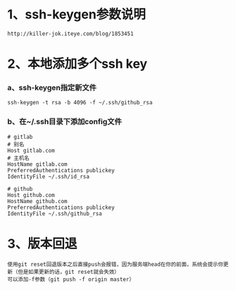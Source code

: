 # 1、ssh-keygen参数说明
    http://killer-jok.iteye.com/blog/1853451

# 2、本地添加多个ssh key
### a、ssh-keygen指定新文件
    ssh-keygen -t rsa -b 4096 -f ~/.ssh/github_rsa

### b、在~/.ssh目录下添加config文件
    # gitlab
    # 别名
    Host gitlab.com
    # 主机名
    HostName gitlab.com
    PreferredAuthentications publickey
    IdentityFile ~/.ssh/id_rsa

    # github
    Host github.com
    HostName github.com
    PreferredAuthentications publickey
    IdentityFile ~/.ssh/github_rsa

# 3、版本回退
    使用git reset回退版本之后直接push会报错，因为服务端head在你的前面，系统会提示你更新（但是如果更新的话，git reset就会失效）
    可以添加-f参数（git push -f origin master）
